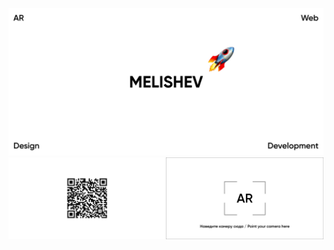 [![Header](https://github.com/melishev/melishev/blob/main/assets/header.jpg)](https://melishev.ru)
[![QRCode_Poster](https://github.com/melishev/melishev/blob/main/assets/qr_poster.jpg)](https://melishev.ru)
